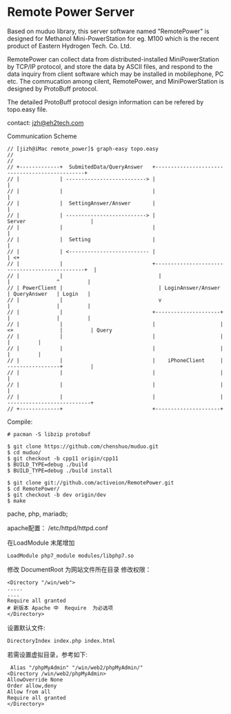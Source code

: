 # Remote Power Server

Based on muduo library, this server software named "RemotePower" is designed for Methanol Mini-PowerStation for eg. M100 which is the recent product of Eastern Hydrogen Tech. Co. Ltd. 

RemotePower can collect data from distributed-installed MiniPowerStation by TCP/IP protocol, and store the data by ASCII files, and respond to the data inquiry from client software which may be installed in mobilephone, PC etc. The commucation among cilent, RemotePower, and MiniPowerStation is designed by ProtoBuff protocol.

The detailed ProtoBuff protocol design information can be refered by topo.easy file.

contact: jzh@eh2tech.com

Communication Scheme
```
// [jizh@iMac remote_power]$ graph-easy topo.easy
//
//
// +-------------+  SubmitedData/QueryAnswer   +-----------------------------------------------+
// |             | --------------------------> |                                               |
// |             |                             |                                               |
// |             |  SettingAnswer/Answer       |                                               |
// |             | --------------------------> |                    Server                     |
// |             |                             |                                               |
// |             |  Setting                    |                                               |
// |             | <-------------------------- |                                               | <+
// |             |                             +-----------------------------------------------+  |
// |             |                               |                      |               ^         |
// | PowerClient |                               | LoginAnswer/Answer   | QueryAnswer   | Login   |
// |             |                               v                      |               |         |
// |             |                             +---------------------+  |               |         |
// |             |                             |                     | <+               |         | Query
// |             |                             |                     |                  |         |
// |             |                             |                     |                  |         |
// |             |                             |    iPhoneClient     | -----------------+         |
// |             |                             |                     |                            |
// |             |                             |                     |                            |
// |             |                             |                     | ---------------------------+
// +-------------+                             +---------------------+
```


Compile:
```
# pacman -S libzip protobuf

$ git clone https://github.com/chenshuo/muduo.git
$ cd muduo/
$ git checkout -b cpp11 origin/cpp11
$ BUILD_TYPE=debug ./build
$ BUILD_TYPE=debug ./build install

$ git clone git://github.com/activeion/RemotePower.git
$ cd RemotePower/
$ git checkout -b dev origin/dev
$ make

```
pache, php, mariadb;


apache配置：
/etc/httpd/httpd.conf


在LoadModule 末尾增加
```
LoadModule php7_module modules/libphp7.so
```


修改 DocumentRoot 为网站文件所在目录
修改权限：
```
<Directory "/win/web">
.....
....
Require all granted  
# 新版本 Apache 中  Require  为必选项
</Directory>
```


设置默认文件:
```
DirectoryIndex index.php index.html
```
若需设置虚拟目录，参考如下:

```
 Alias "/phpMyAdmin" "/win/web2/phpMyAdmin/" 
<Directory /win/web2/phpMyAdmin> 
AllowOverride None 
Order allow,deny 
Allow from all 
Require all granted 
</Directory>
```



